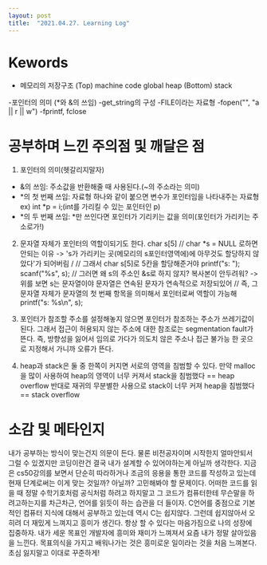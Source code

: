 ```yaml
---
layout: post
title:  "2021.04.27. Learning Log"
---
```


# Kewords

- 메모리의 저장구조
(Top)        machine code
             global
             heap
(Bottom)     stack

-포인터의 의미
(*와 &의 쓰임)
-get_string의 구성
-FILE이라는 자료형
-fopen("", "a || r || w")
-fprintf, fclose



# 공부하며 느낀 주의점 및 깨달은 점

1. 포인터의 의미(헷갈리지말자)
 - &의 쓰임: 주소값을 반환해줄 때 사용된다.(~의 주소라는 의미)
 - *의 첫 번째 쓰임: 자료형 하나와 같이 붙으면 변수가 포인터임을 나타내주는 자료형
                  ex) int *p = i;(int를 가리킬 수 있는 포인터인 p)
 - *의 두 번째 쓰임: *만 쓰인다면 포인터가 기리키는 값을 의미(포인터가 가리키는 주소로가!)
 
2. 문자열 자체가 포인터의 역할이되기도 한다.
    char s[5] // char *s = NULL 로하면 안되는 이유 -> 's가 가리키는 곳(메모리의 s포인터영역에)에 아무것도 할당하지 않았다'가 되어버림 /
              // 그래서 char s[5]로 5칸을 할당해준거야
    printf("s: ");
    scanf("%s", s); // 그러면 왜 s의 주소인 &s로 하지 않지? 복사본이 안두려워? -> 위를 보면 s는 문자열이야 문자열은 연속된 문자가 연속적으로 저장되있어
                    // 즉, 그 문자열 자체가 문자열의 첫 번째 항목을 의미해서 포인터로써 역할이 가능해
    printf("s: %s\n", s);

3. 포인터가 참조할 주소를 설정해놓지 않으면 포인터가 참조하는 주소가 쓰레기값이된다.
그래서 접근이 허용되지 않는 주소에 대한 참조로는 segmentation fault가 뜬다.
즉, 방향성을 잃어서 임의로 가다가 의도치 않은 주소나 접근 불가능 한 곳으로 지정해서 가니까 오류가 뜬다.

4. heap과 stack은 둘 중 한쪽이 커지면 서로의 영역을 침범할 수 있다.
   만약 malloc을 많이 사용하여 heap의 영역이 너무 커져서 stack을 침범했다 == heap overflow
   반대로 재귀의 무분별한 사용으로 stack이 너무 커져 heap을 침범했다 == stack overflow
   
   
   
# 소감 및 메타인지

내가 공부하는 방식이 맞는건지 의문이 든다. 물론 비전공자이며 시작한지 얼마안되서 그럴 수 있겠지만 코딩이란건 결국 내가 설계할 수 있어야하는게 아닐까 생각한다.
지금은 cs50강의를 보면서 단순히 따라하거나 조금의 응용을 통한 코드를 작성하고 있는데 현재 단계로써는 이게 맞는 것일까? 아닐까? 고민해봐야 할 문제이다.
어떠한 코드를 읽을 때 정말 수학기호처럼 공식처럼 하려고 하지말고 그 코드가 컴퓨터한테 무슨말을 하려고하는지를 차근차근, 언어를 읽듯이 하는 습관을 더 들이자.
C언어를 중점으로 기본적인 컴퓨터 지식에 대해서 공부하고 있는데 역시 C는 쉽지않다. 그런데 쉽지않아서 오히려 더 재밌게 느껴지고 흥미가 생긴다.
항상 할 수 있다는 마음가짐으로 나의 성장에 집중하자. 내가 세운 목표인 개발자에 흥미와 재미가 느껴져서 요즘 내가 정말 살아있음을 느낀다.
목표의식을 가지고 배워나가는 것은 흥미로운 일이라는 것을 처음 느껴본다.
초심 잃지말고 이대로 꾸준하게!
